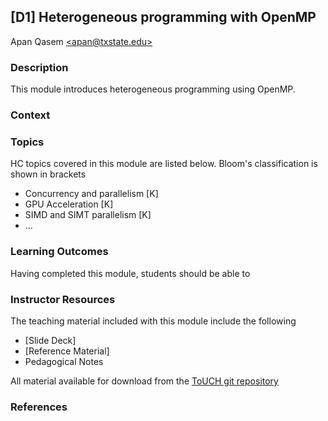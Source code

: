 ## [D1] Heterogeneous programming with OpenMP
Apan Qasem [\<apan@txstate.edu\>](apan@txstate.edu)


### Description

This module introduces heterogeneous programming using OpenMP. 


### Context


### Topics

HC topics covered in this module are listed below. Bloom's classification is shown in brackets

  * Concurrency and parallelism [K]
  * GPU Acceleration [K]
  * SIMD and SIMT parallelism [K]
  * ...

### Learning Outcomes

Having completed this module, students should be able to 


### Instructor Resources

The teaching material included with this module include the following

  * [Slide Deck]
  * [Reference Material]
  * Pedagogical Notes 

All material available for download from the [ToUCH git repository](https://github.com/TeachingUndergradsCHC/modules.git)  


### References 


